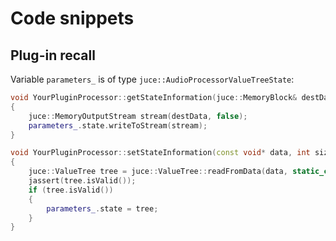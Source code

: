 # Code snippets

## Plug-in recall

Variable `parameters_` is of type `juce::AudioProcessorValueTreeState`:

```cpp
void YourPluginProcessor::getStateInformation(juce::MemoryBlock& destData)
{
    juce::MemoryOutputStream stream(destData, false);
    parameters_.state.writeToStream(stream);
}

void YourPluginProcessor::setStateInformation(const void* data, int sizeInBytes)
{
    juce::ValueTree tree = juce::ValueTree::readFromData(data, static_cast<size_t>(sizeInBytes));
    jassert(tree.isValid());
    if (tree.isValid())
    {
        parameters_.state = tree;
    }
}
```
